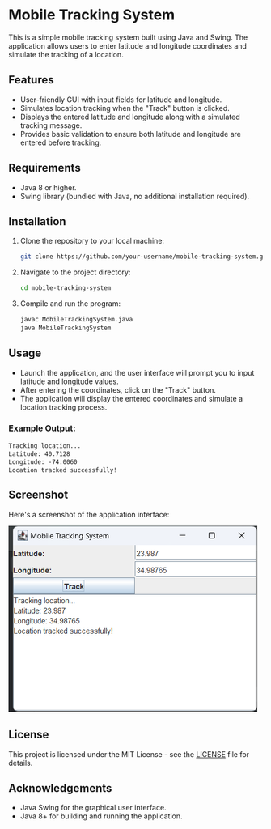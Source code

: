 # Mobile Tracking System

This is a simple mobile tracking system built using Java and Swing. The application allows users to enter latitude and longitude coordinates and simulate the tracking of a location.

## Features

- User-friendly GUI with input fields for latitude and longitude.
- Simulates location tracking when the "Track" button is clicked.
- Displays the entered latitude and longitude along with a simulated tracking message.
- Provides basic validation to ensure both latitude and longitude are entered before tracking.

## Requirements

- Java 8 or higher.
- Swing library (bundled with Java, no additional installation required).

## Installation

1. Clone the repository to your local machine:

   ```bash
   git clone https://github.com/your-username/mobile-tracking-system.git
   ```

2. Navigate to the project directory:

   ```bash
   cd mobile-tracking-system
   ```

3. Compile and run the program:

   ```bash
   javac MobileTrackingSystem.java
   java MobileTrackingSystem
   ```

## Usage

- Launch the application, and the user interface will prompt you to input latitude and longitude values.
- After entering the coordinates, click on the "Track" button.
- The application will display the entered coordinates and simulate a location tracking process.

### Example Output:

```
Tracking location...
Latitude: 40.7128
Longitude: -74.0060
Location tracked successfully!
```

## Screenshot

Here's a screenshot of the application interface:

![Mobile Tracking System Screenshot](1.png)

## License

This project is licensed under the MIT License - see the [LICENSE](LICENSE) file for details.

## Acknowledgements

- Java Swing for the graphical user interface.
- Java 8+ for building and running the application.
``` 
